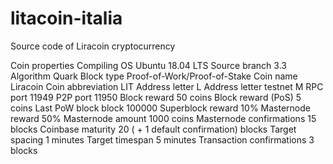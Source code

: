 # litacoin-italia
Source code of Liracoin cryptocurrency

Coin properties
Compiling OS 	Ubuntu 18.04 LTS
Source branch 	3.3
Algorithm 	Quark
Block type 	Proof-of-Work/Proof-of-Stake
Coin name 	Liracoin
Coin abbreviation 	LIT
Address letter 	L
Address letter testnet 	M
RPC port 	11949
P2P port 	11950
Block reward 	50 coins
Block reward (PoS) 	5 coins
Last PoW block 	block 100000
Superblock reward 	10%
Masternode reward 	50%
Masternode amount 	1000 coins
Masternode confirmations 	15 blocks
Coinbase maturity 	20 ( + 1 default confirmation) blocks
Target spacing 	1 minutes
Target timespan 	5 minutes
Transaction confirmations 	3 blocks
